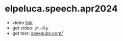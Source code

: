 # elpeluca.speech.apr2024

- video [link](https://www.youtube.com/watch?v=A18hBunM74E) 
- get video: `yt-dlp`
- get text: [savesubs.com/](savesubs.com/)

